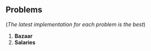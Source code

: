 ## Problems
(_The latest implementation for each problem is the best_)

1. **Bazaar** 
2. **Salaries** 
